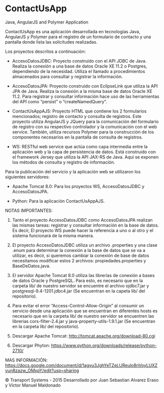 # ContactUsApp

Java, AngularJS and Polymer Application

ContactUsApp es una aplicación desarrollada en tecnologías Java, AngularJS y Polymer para el registro de un formulario de contacto y una pantalla donde lista las solicitudes realizadas.

Los proyectos descritos a continuación:

-	AccesoDatosJDBC: Proyecto construido con el API JDBC de Java. Realiza la conexión a una base de datos Oracle XE 11.2 o Postgres, dependiendo de la necesidad. Utiliza el llamado a procedimientos almacenados para consultar y registrar la información.

-	AccesoDatosJPA: Proyecto construido con EclipseLink que utiliza la API JPA de Java. Realiza la conexión a la misma base de datos Oracle XE 11.2. Para registrar y consultar información hace uso de las herramientas del API como “persist” o “createNamedQuery”.

-	ContactUsAppAJS: Proyecto HTML que contiene los 2 formularios mencionados; registro de contacto y consulta de registros. Este proyecto utiliza AngularJS y JQuery para la comunicación del formulario de registro con su respectivo controlador y la comunicación con el web service. También, utiliza recursos Polymer para la construcción de los componentes necesarios en la pantalla de consulta de registros.

-	WS: RESTful web service que actúa como capa intermedia entre la aplicación web y la capa de persistencia de datos. Está construido con el framework Jersey que utiliza la API JAX-RS de Java. Aquí se exponen los métodos de consulta y registro de información.

Para la publicación del servicio y la aplicación web se utilizaron los siguientes servidores:
-	Apache Tomcat 8.0: Para los proyectos WS, AccesoDatosJDBC y AccesoDatosJPA.

-	Python: Para la aplicación ContactUsAppAJS.

NOTAS IMPORTANTES:

1.	Tanto el proyecto AccesoDatosJDBC como AccesoDatosJPA realizan las mismas tareas: registrar y consultar información en la base de datos. Es decir, El proyecto WS puede hacer la referencia a uno o al otro y el sistema funcionará de la misma manera.

2. El proyecto AccesoDatosJDBC utiliza un archivo .properties y una clase .enum para determinar la conexión a la base de datos que se va a utilizar, es decir, si queremos cambiar la conexión de base de datos necesitamos modificar estos 2 archivos: propiedades.properties y BaseDeDatos.java.

3.	El servidor Apache Tomcat 8.0 utiliza las librerías de conexión a bases de datos Oracle y PostgreSQL. Para esto, es necesario que en la carpeta lib/ de nuestro servidor se encuentre el archivo ojdbc7.jar y postgresql-9.4-1201.jdbc4.jar (Se encuentran en la capeta lib/ del repositorio).

4.	Para evitar el error “Access-Control-Allow-Origin” al consumir un servicio desde una aplicación que se encuentran en diferentes hosts es necesario que en la carpeta lib/ de nuestro servidor se encuentren las librerias cors-filter-2.4.jar y java-property-utils-1.9.1.jar (Se encuentran en la carpeta lib/ del repositorio).

5.	Descargar Apache Tomcat: http://tomcat.apache.org/download-80.cgi 

6.	Descargar Phyton: https://www.python.org/downloads/release/python-2710/ 

MAS INFORMACIÓN: https://docs.google.com/document/d/1agyu3JghYeTZeLUReulo8nVoyLUXZvun8zazw_OMxpY/edit?usp=sharing 

© Transport Systems - 2015
Desarrollado por Juan Sebastian Alvarez Eraso y Víctor Manuel Maldonado
